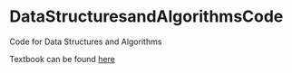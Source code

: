# DataStructuresandAlgorithmsCode
Code for Data Structures and Algorithms

Textbook can be found [here](http://www.kartikkapur.com/documents/DataStructuresAndAlgorithms.pdf)
